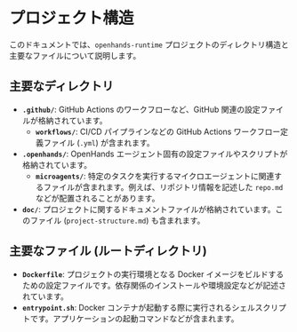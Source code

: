 # プロジェクト構造

このドキュメントでは、`openhands-runtime` プロジェクトのディレクトリ構造と主要なファイルについて説明します。

## 主要なディレクトリ

*   **`.github/`**: GitHub Actions のワークフローなど、GitHub 関連の設定ファイルが格納されています。
    *   **`workflows/`**: CI/CD パイプラインなどの GitHub Actions ワークフロー定義ファイル (`.yml`) が含まれます。
*   **`.openhands/`**: OpenHands エージェント固有の設定ファイルやスクリプトが格納されています。
    *   **`microagents/`**: 特定のタスクを実行するマイクロエージェントに関連するファイルが含まれます。例えば、リポジトリ情報を記述した `repo.md` などが配置されることがあります。
*   **`doc/`**: プロジェクトに関するドキュメントファイルが格納されています。このファイル (`project-structure.md`) も含まれます。

## 主要なファイル (ルートディレクトリ)

*   **`Dockerfile`**: プロジェクトの実行環境となる Docker イメージをビルドするための設定ファイルです。依存関係のインストールや環境設定などが記述されています。
*   **`entrypoint.sh`**: Docker コンテナが起動する際に実行されるシェルスクリプトです。アプリケーションの起動コマンドなどが含まれます。
